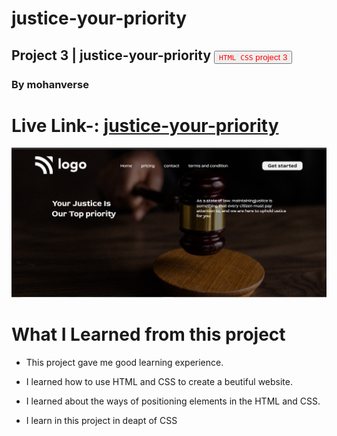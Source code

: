 # justice-your-priority
## Project 3 | justice-your-priority <a><button name="button" style = "color: red" onclick="https:">`HTML CSS` project 3</button></a>
### By mohanverse

# Live Link-: [justice-your-priority](justice-your-priority)

![project 3](./assests/Screenshot%20(69).png)

# What I Learned from this project

* This project gave me good learning experience.

* I learned how to use HTML and CSS to create a beutiful website.

* I learned about the ways of positioning elements in the HTML and CSS.
* I learn in this project in deapt of CSS


